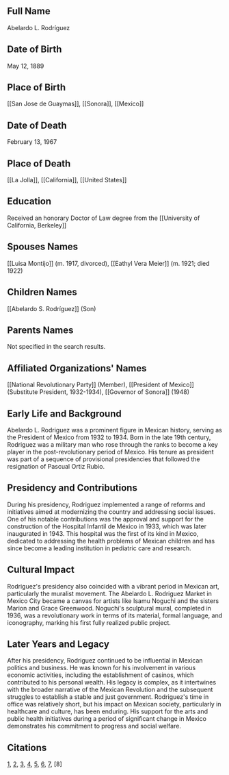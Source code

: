 ## Full Name
Abelardo L. Rodríguez

## Date of Birth
May 12, 1889

## Place of Birth
[[San Jose de Guaymas]], [[Sonora]], [[Mexico]]

## Date of Death
February 13, 1967

## Place of Death
[[La Jolla]], [[California]], [[United States]]

## Education
Received an honorary Doctor of Law degree from the [[University of California, Berkeley]]

## Spouses Names
[[Luisa Montijo]] (m. 1917, divorced),
[[Eathyl Vera Meier]] (m. 1921; died 1922)

## Children Names
[[Abelardo S. Rodríguez]] (Son)

## Parents Names
Not specified in the search results.

## Affiliated Organizations' Names
[[National Revolutionary Party]] (Member),
[[President of Mexico]] (Substitute President, 1932-1934),
[[Governor of Sonora]] (1948)

## Early Life and Background

Abelardo L. Rodriguez was a prominent figure in Mexican history, serving as the President of Mexico from 1932 to 1934. Born in the late 19th century, Rodriguez was a military man who rose through the ranks to become a key player in the post-revolutionary period of Mexico. His tenure as president was part of a sequence of provisional presidencies that followed the resignation of Pascual Ortiz Rubio.

## Presidency and Contributions

During his presidency, Rodriguez implemented a range of reforms and initiatives aimed at modernizing the country and addressing social issues. One of his notable contributions was the approval and support for the construction of the Hospital Infantil de México in 1933, which was later inaugurated in 1943. This hospital was the first of its kind in Mexico, dedicated to addressing the health problems of Mexican children and has since become a leading institution in pediatric care and research.

## Cultural Impact

Rodriguez's presidency also coincided with a vibrant period in Mexican art, particularly the muralist movement. The Abelardo L. Rodriguez Market in Mexico City became a canvas for artists like Isamu Noguchi and the sisters Marion and Grace Greenwood. Noguchi's sculptural mural, completed in 1936, was a revolutionary work in terms of its material, formal language, and iconography, marking his first fully realized public project.

## Later Years and Legacy

After his presidency, Rodriguez continued to be influential in Mexican politics and business. He was known for his involvement in various economic activities, including the establishment of casinos, which contributed to his personal wealth. His legacy is complex, as it intertwines with the broader narrative of the Mexican Revolution and the subsequent struggles to establish a stable and just government. Rodriguez's time in office was relatively short, but his impact on Mexican society, particularly in healthcare and culture, has been enduring. His support for the arts and public health initiatives during a period of significant change in Mexico demonstrates his commitment to progress and social welfare.

## Citations
[1](https://www.semanticscholar.org/paper/cf30dd2f378bdfe82a6c8c19b8045327cf572142), [2](https://www.semanticscholar.org/paper/7df522a2942a0a865bbc64790213e42b4bec1df8), [3](https://www.semanticscholar.org/paper/f9a9641c46006377eb65d8ee7bce4134eb99d94a), [4](https://www.semanticscholar.org/paper/fb066a89812704529a6786e48fb109787d00208b), [5](https://www.semanticscholar.org/paper/5e8442fd6dc38aed6f56e38a4189d31c15c640c9), [6](https://www.semanticscholar.org/paper/d2f0178bf4f5573647bbe79df994017f14fba136), [7](https://www.semanticscholar.org/paper/e52aa9d091086bc1627ab4c2d9aaa1452fdd8922), [8]
